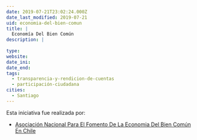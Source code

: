 ```yaml
---
date: 2019-07-21T23:02:24.000Z
date_last_modified: 2019-07-21
uid: economia-del-bien-comun
title: |
  Economía Del Bien Común
description: |
  
type: 
website: 
date_ini: 
date_end: 
tags:
  - transparencia-y-rendicion-de-cuentas
  - participación-ciudadana
cities: 
  - Santiago
---
```


Esta iniciativa fue realizada por:

- [Asociación Nacional Para El Fomento De La Economia Del Bien Común En Chile](/organizaciones/asociacion-nacional-para-el-fomento-de-la-economia-del-bien-comun-en-chile)
